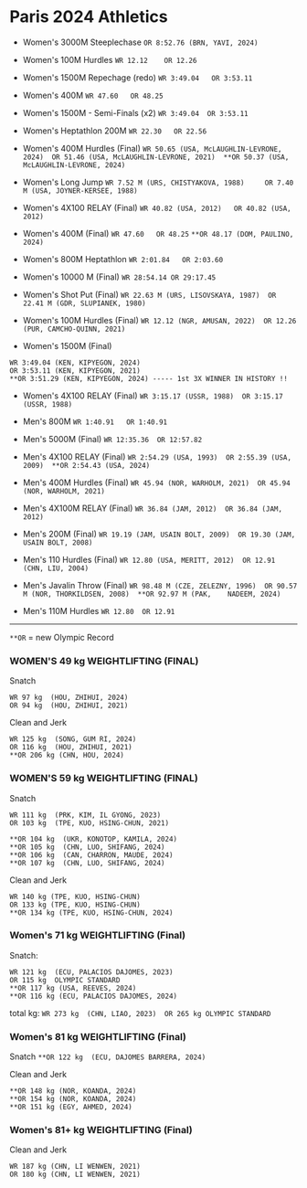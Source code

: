 # Paris 2024 Athletics

- Women's 3000M Steeplechase  `OR 8:52.76 (BRN, YAVI, 2024)`

- Women's 100M Hurdles   `WR 12.12    OR 12.26`

- Women's 1500M Repechage (redo)  `WR 3:49.04   OR 3:53.11`

- Women's 400M   `WR 47.60   OR 48.25`

- Women's 1500M - Semi-Finals (x2)   `WR 3:49.04  OR 3:53.11`

- Women's Heptathlon 200M   `WR 22.30   OR 22.56`

- Women's 400M Hurdles (Final) `WR 50.65 (USA, McLAUGHLIN-LEVRONE, 2024)  OR 51.46 (USA, McLAUGHLIN-LEVRONE, 2021)  **OR 50.37 (USA, McLAUGHLIN-LEVRONE, 2024)`

- Women's Long Jump   `WR 7.52 M (URS, CHISTYAKOVA, 1988)     OR 7.40 M (USA, JOYNER-KERSEE, 1988)`

- Women's 4X100 RELAY (Final)  `WR 40.82 (USA, 2012)   OR 40.82 (USA, 2012)`

- Women's 400M (Final) `WR 47.60   OR 48.25` `**OR 48.17 (DOM, PAULINO, 2024)`

- Women's 800M Heptathlon  `WR 2:01.84   OR 2:03.60`

- Women's 10000 M (Final)  `WR 28:54.14 OR 29:17.45`

- Women's Shot Put (Final)  `WR 22.63 M (URS, LISOVSKAYA, 1987)  OR 22.41 M (GDR, SLUPIANEK, 1980)`

- Women's 100M Hurdles (Final)  `WR 12.12 (NGR, AMUSAN, 2022)  OR 12.26 (PUR, CAMCHO-QUINN, 2021)`

- Women's 1500M (Final)
```
WR 3:49.04 (KEN, KIPYEGON, 2024)
OR 3:53.11 (KEN, KIPYEGON, 2021)
**OR 3:51.29 (KEN, KIPYEGON, 2024) ----- 1st 3X WINNER IN HISTORY !!
```


- Women's 4X100 RELAY (Final)  `WR 3:15.17 (USSR, 1988)  OR 3:15.17 (USSR, 1988)`


- Men's  800M  `WR 1:40.91   OR 1:40.91`

- Men's 5000M (Final) `WR 12:35.36  OR 12:57.82`

- Men's 4X100 RELAY (Final)  `WR 2:54.29 (USA, 1993)  OR 2:55.39 (USA, 2009)  **OR 2:54.43 (USA, 2024)`

- Men's 400M Hurdles (Final)  `WR 45.94 (NOR, WARHOLM, 2021)  OR 45.94 (NOR, WARHOLM, 2021)`

- Men's 4X100M RELAY (Final) `WR 36.84 (JAM, 2012)  OR 36.84 (JAM, 2012)`

- Men's 200M (Final)  `WR 19.19 (JAM, USAIN BOLT, 2009)  OR 19.30 (JAM, USAIN BOLT, 2008)`

- Men's 110 Hurdles (Final)  `WR 12.80 (USA, MERITT, 2012)  OR 12.91 (CHN, LIU, 2004)`

- Men's Javalin Throw (Final)  `WR 98.48 M (CZE, ZELEZNY, 1996)  OR 90.57 M (NOR, THORKILDSEN, 2008)  **OR 92.97 M (PAK,	NADEEM, 2024)`

- Men's 110M Hurdles  `WR 12.80  OR 12.91`






---

`**OR` = new Olympic Record 

### WOMEN'S 49 kg WEIGHTLIFTING (FINAL)

Snatch
```
WR 97 kg  (HOU, ZHIHUI, 2024)	
OR 94 kg  (HOU, ZHIHUI, 2021)
```

Clean and Jerk
```
WR 125 kg  (SONG, GUM RI, 2024)
OR 116 kg  (HOU, ZHIHUI, 2021)
**OR 206 kg (CHN, HOU, 2024)
```


### WOMEN'S 59 kg WEIGHTLIFTING (FINAL)

Snatch
```
WR 111 kg  (PRK, KIM, IL GYONG, 2023)
OR 103 kg  (TPE, KUO, HSING-CHUN, 2021)

**OR 104 kg  (UKR, KONOTOP, KAMILA, 2024)
**OR 105 kg  (CHN, LUO, SHIFANG, 2024)
**OR 106 kg  (CAN, CHARRON, MAUDE, 2024)
**OR 107 kg  (CHN, LUO, SHIFANG, 2024)
```

Clean and Jerk 
```
WR 140 kg (TPE, KUO, HSING-CHUN)
OR 133 kg (TPE, KUO, HSING-CHUN)
**OR 134 kg (TPE, KUO, HSING-CHUN, 2024)
```

### Women's 71 kg WEIGHTLIFTING (Final)

Snatch:
```
WR 121 kg  (ECU, PALACIOS DAJOMES, 2023)
OR 115 kg  OLYMPIC STANDARD
**OR 117 kg (USA, REEVES, 2024)
**OR 116 kg (ECU, PALACIOS DAJOMES, 2024)
```

total kg: `WR 273 kg  (CHN, LIAO, 2023)  OR 265 kg OLYMPIC STANDARD`

### Women's 81 kg WEIGHTLIFTING (Final)

Snatch 
`**OR 122 kg  (ECU, DAJOMES BARRERA, 2024)`

Clean and Jerk 
```
**OR 148 kg (NOR, KOANDA, 2024)
**OR 154 kg (NOR, KOANDA, 2024)
**OR 151 kg (EGY, AHMED, 2024)
```

### Women's 81+ kg WEIGHTLIFTING (Final)

Clean and Jerk
```
WR 187 kg (CHN, LI WENWEN, 2021)
OR 180 kg (CHN, LI WENWEN, 2021)
```








